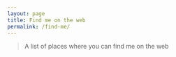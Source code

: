 ```yaml
---
layout: page
title: Find me on the web
permalink: /find-me/
---
```


> A list of places where you can find me on the web

<!--
## I'm sharing...

> Social networks

- ...on [Twitter]()


## I'm reading...

> Things I like to read / places I like to catch up on

- ...stories on [Medium]()

## I'm writing...

> Where I very infrequently write things

- ...on Craig Davison's Blog

## Craig is watching...

## Craig is listening...

## I'm messaging...
- via [Email]

## Craig is discussing...

## Craig is navigating...

## Craig is buying...

## Craig is accessing...

## Craig is learning...

## Craig is testing...

## Craig is referring...

## Craig is utilising...

## Craig is managing...

## Craig is editing...

## Craig is playing...

## Craig is getting...
-->
